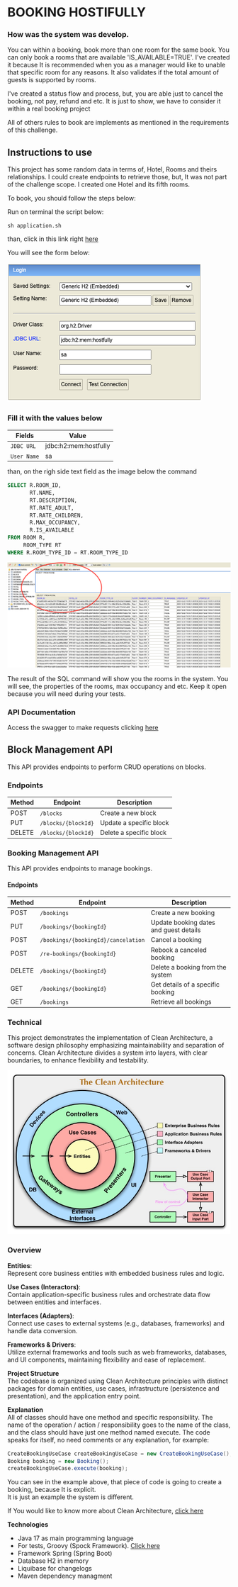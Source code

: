 # BOOKING HOSTIFULLY

### How was the system was develop.

You can within a booking, book more than one room for the same book.
You can only book a rooms that are available 'IS_AVAILABLE=TRUE'. I've created it because It is recommended when you as a manager would like to unable that specific room for any reasons.
It also validates if the total amount of guests is supported by rooms.

I've created a status flow and process, but, you are able just to cancel the booking, not pay, refund and etc. It is just to show, we have to consider it within a real booking project 

All of others rules to book are implements as mentioned in the requirements of this challenge.

## Instructions to use

This project has some random data in terms of, Hotel, Rooms and theirs relationships.
I could create endpoints to retrieve those, but, It was not part of the challenge scope.
I created one Hotel and its fifth rooms.

To book, you should follow the steps below:

Run on terminal the script below:

```shell
sh application.sh
```
than, click in this link right [here](http://localhost:8080/h2-console)

You will see the form below: <br /><br />
![img.png](documentation/img/H2-form-login.png)

### Fill it with the values below

| Fields      | Value                  |
|-------------|------------------------|
| `JDBC URL`  | jdbc:h2:mem:hostfully  |
| `User Name` | sa                     |

than, on the righ side text field as the image below the command
```sql
SELECT R.ROOM_ID,
       RT.NAME,
       RT.DESCRIPTION,
       RT.RATE_ADULT,
       RT.RATE_CHILDREN,
       R.MAX_OCCUPANCY,
       R.IS_AVAILABLE
FROM ROOM R,
     ROOM_TYPE RT
WHERE R.ROOM_TYPE_ID = RT.ROOM_TYPE_ID
```
![img.png](documentation/img/h2-console.png)

The result of the SQL command will show you the rooms in the system. You will see, the properties of the rooms, max occupancy and etc. Keep it open because you will need during your tests.

### API Documentation

Access the swagger to make requests clicking [here](http://localhost:8080/swagger-ui/index.html#/)

## Block Management API

This API provides endpoints to perform CRUD operations on blocks.

### Endpoints

| Method | Endpoint                   | Description                 |
|--------|----------------------------|-----------------------------|
| POST   | `/blocks`                  | Create a new block          |
| PUT    | `/blocks/{blockId}`        | Update a specific block     |
| DELETE | `/blocks/{blockId}`        | Delete a specific block     |

### Booking Management API

This API provides endpoints to manage bookings.

#### Endpoints

| Method | Endpoint                            | Description                                           |
|--------|-------------------------------------|-------------------------------------------------------|
| POST   | `/bookings`                         | Create a new booking                                  |
| PUT    | `/bookings/{bookingId}`             | Update booking dates and guest details                |
| POST   | `/bookings/{bookingId}/cancelation` | Cancel a booking                                      |
| POST   | `/re-bookings/{bookingId}`          | Rebook a canceled booking                       |
| DELETE | `/bookings/{bookingId}`             | Delete a booking from the system                      |
| GET    | `/bookings/{bookingId}`             | Get details of a specific booking                     |
| GET    | `/bookings`                         | Retrieve all bookings                                 |

### Technical

This project demonstrates the implementation of Clean Architecture, a software design philosophy emphasizing maintainability and separation of concerns. Clean Architecture divides a system into layers, with clear boundaries, to enhance flexibility and testability.

![img_1.png](documentation/img/clea-architecture.png)

### Overview
**Entities**:<br />
Represent core business entities with embedded business rules and logic.
<br />

**Use Cases (Interactors)**:<br />
Contain application-specific business rules and orchestrate data flow between entities and interfaces.
<br />

**Interfaces (Adapters)**:<br />
Connect use cases to external systems (e.g., databases, frameworks) and handle data conversion.
<br />

**Frameworks & Drivers**:<br />
Utilize external frameworks and tools such as web frameworks, databases, and UI components, maintaining flexibility and ease of replacement.
<br />

**Project Structure**<br />
The codebase is organized using Clean Architecture principles with distinct packages for domain entities, use cases, infrastructure (persistence and presentation), and the application entry point.
<br />

**Explanation**<br />
All of classes should have one method and specific responsibility. The name of the operation / action / responsibility goes to the name of the class, and the class should have just one method named execute.
The code speaks for itself, no need comments or any explanation, for example: <br>

```java
CreateBookingUseCase createBookingUseCase = new CreateBookingUseCase();
Booking booking = new Booking();
createBookingUseCase.execute(booking);
```
You can see in the example above, that piece of code is going to create a booking, because It is explicit.</br>
It is just an example the system is different.

If You would like to know more about Clean Architecture, [click here](https://blog.cleancoder.com/uncle-bob/2012/08/13/the-clean-architecture.html)

**Technologies**

* Java 17 as main programming language
* For tests, Groovy (Spock Framework). [Click here](https://spockframework.org/spock/docs/2.3/index.html)
* Framework Spring (Spring Boot)
* Database H2 in memory
* Liquibase for changelogs 
* Maven dependency managment